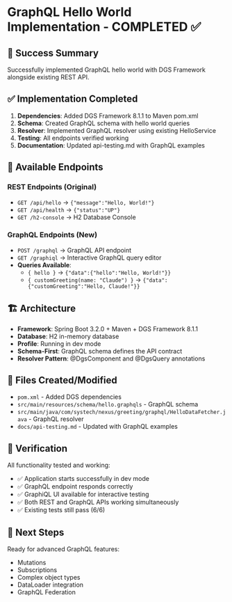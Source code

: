# GraphQL Hello World Implementation - COMPLETED ✅

## 🎉 Success Summary
Successfully implemented GraphQL hello world with DGS Framework alongside existing REST API.

## ✅ Implementation Completed
1. **Dependencies**: Added DGS Framework 8.1.1 to Maven pom.xml
2. **Schema**: Created GraphQL schema with hello world queries
3. **Resolver**: Implemented GraphQL resolver using existing HelloService
4. **Testing**: All endpoints verified working
5. **Documentation**: Updated api-testing.md with GraphQL examples

## 🚀 Available Endpoints

### REST Endpoints (Original)
- `GET /api/hello` → `{"message":"Hello, World!"}`
- `GET /api/health` → `{"status":"UP"}`
- `GET /h2-console` → H2 Database Console

### GraphQL Endpoints (New)
- `POST /graphql` → GraphQL API endpoint
- `GET /graphiql` → Interactive GraphQL query editor
- **Queries Available**:
  - `{ hello }` → `{"data":{"hello":"Hello, World!"}}`
  - `{ customGreeting(name: "Claude") }` → `{"data":{"customGreeting":"Hello, Claude!"}}`

## 🏗️ Architecture
- **Framework**: Spring Boot 3.2.0 + Maven + DGS Framework 8.1.1
- **Database**: H2 in-memory database
- **Profile**: Running in dev mode
- **Schema-First**: GraphQL schema defines the API contract
- **Resolver Pattern**: @DgsComponent and @DgsQuery annotations

## 📁 Files Created/Modified
- `pom.xml` - Added DGS dependencies
- `src/main/resources/schema/hello.graphqls` - GraphQL schema
- `src/main/java/com/systech/nexus/greeting/graphql/HelloDataFetcher.java` - GraphQL resolver
- `docs/api-testing.md` - Updated with GraphQL examples

## 🧪 Verification
All functionality tested and working:
- ✅ Application starts successfully in dev mode
- ✅ GraphQL endpoint responds correctly
- ✅ GraphiQL UI available for interactive testing
- ✅ Both REST and GraphQL APIs working simultaneously
- ✅ Existing tests still pass (6/6)

## 🎯 Next Steps
Ready for advanced GraphQL features:
- Mutations
- Subscriptions
- Complex object types
- DataLoader integration
- GraphQL Federation